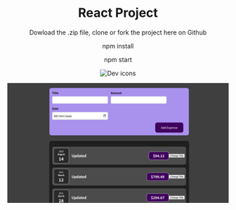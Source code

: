 <h1 align="center">React Project</h1>

<p align="center">Dowload the .zip file, clone or fork the project here on Github</p>

<p align="center">npm install</p>

<p align="center">npm start</p>

<p align="center">
  <img src="https://skillicons.dev/icons?i=react" alt="Dev icons" />
</p>

<p align="center">
  <img src="1.png" alt="react Project" />
</p>
